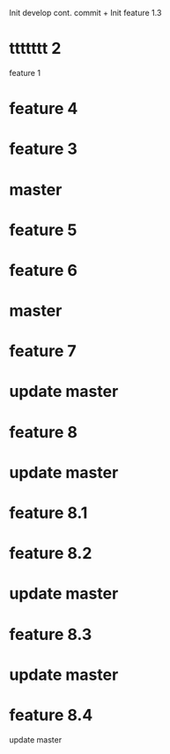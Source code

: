 Init develop cont. commit + Init feature 1.3

ttttttt 2
=======
feature 1


feature 4
=======
feature 3
=======
master
=======
feature 5
=======
feature 6
======
master
=======
feature 7
======
update master
=======
feature 8
======
update master
=======
feature 8.1
======
feature 8.2
=======
update master
======
feature 8.3
=====
update master
=======
feature 8.4
======
update master
